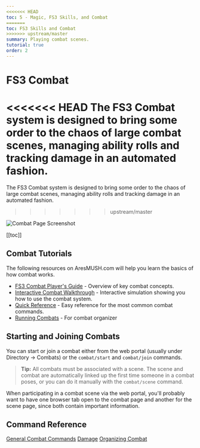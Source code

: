 ```yaml
---
<<<<<<< HEAD
toc: 5 - Magic, FS3 Skills, and Combat
=======
toc: FS3 Skills and Combat
>>>>>>> upstream/master
summary: Playing combat scenes.
tutorial: true
order: 2
---
```


# FS3 Combat

<<<<<<< HEAD
The FS3 Combat system is designed to bring some order to the chaos of large combat scenes, managing ability rolls and tracking damage in an automated fashion.
=======
The FS3 Combat system is designed to bring some order to the chaos of large combat scenes, managing ability rolls and tracking damage in an automated fashion. 
>>>>>>> upstream/master

![Combat Page Screenshot](https://aresmush.com/images/help-images/combat.png)

[[toc]]

## Combat Tutorials

The following resources on AresMUSH.com will help you learn the basics of how combat works.

* [FS3 Combat Player's Guide](https://aresmush.com/fs3/fs3-3/combat.html) - Overview of key combat concepts.
* [Interactive Combat Walkthrough](https://aresmush.com/fs3/fs3-3/combat-walkthrough.html) - Interactive simulation showing you how to use the combat system.
* [Quick Reference](https://aresmush.com/fs3/fs3-3/combat-quickref.html) - Easy reference for the most common combat commands.
* [Running Combats](https://aresmush.com/fs3/fs3-3/running-combat.html) - For combat organizer

## Starting and Joining Combats

You can start or join a combat either from the web portal (usually under Directory -> Combats) or the `combat/start` and `combat/join` commands.

> **Tip:** All combats must be associated with a scene.  The scene and combat are automatically linked up the first time someone in a combat poses, or you can do it manually with the `combat/scene` command.

When participating in a combat scene via the web portal, you'll probably want to have one browser tab open to the combat page and another for the scene page, since both contain important information.

## Command Reference

[General Combat Commands](/help/combat)
[Damage](/help/damage)
[Organizing Combat](/help/combat_org)